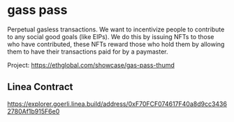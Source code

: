 # gass pass

Perpetual gasless transactions. We want to incentivize people to contribute to any social good goals (like EIPs). We do
this by issuing NFTs to those who have contributed, these NFTs reward those who hold them by allowing them to have their
transactions paid for by a paymaster.

Project: https://ethglobal.com/showcase/gas-pass-thumd

## Linea Contract

https://explorer.goerli.linea.build/address/0xF70FCF074617F40a8d9cc34362780Af1b915F6e0
